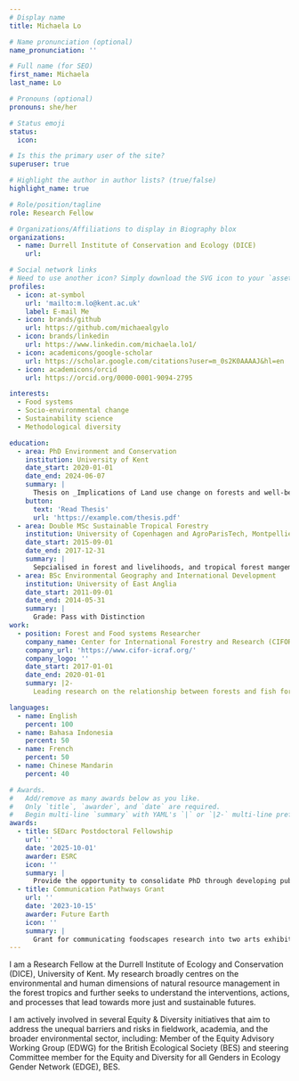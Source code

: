 ```yaml
---
# Display name
title: Michaela Lo

# Name pronunciation (optional)
name_pronunciation: ''

# Full name (for SEO)
first_name: Michaela
last_name: Lo

# Pronouns (optional)
pronouns: she/her

# Status emoji
status:
  icon: 

# Is this the primary user of the site?
superuser: true

# Highlight the author in author lists? (true/false)
highlight_name: true

# Role/position/tagline
role: Research Fellow

# Organizations/Affiliations to display in Biography blox
organizations:
  - name: Durrell Institute of Conservation and Ecology (DICE)
    url: 

# Social network links
# Need to use another icon? Simply download the SVG icon to your `assets/media/icons/` folder.
profiles:
  - icon: at-symbol
    url: 'mailto:m.lo@kent.ac.uk'
    label: E-mail Me
  - icon: brands/github
    url: https://github.com/michaealgylo
  - icon: brands/linkedin
    url: https://www.linkedin.com/michaela.lo1/
  - icon: academicons/google-scholar
    url: https://scholar.google.com/citations?user=m_0s2K0AAAAJ&hl=en
  - icon: academicons/orcid
    url: https://orcid.org/0000-0001-9094-2795

interests:
  - Food systems
  - Socio-environmental change
  - Sustainability science
  - Methodological diversity

education:
  - area: PhD Environment and Conservation
    institution: University of Kent
    date_start: 2020-01-01
    date_end: 2024-06-07
    summary: |
      Thesis on _Implications of Land use change on forests and well-being in Indonesia_.
    button:
      text: 'Read Thesis'
      url: 'https://example.com/thesis.pdf'
  - area: Double MSc Sustainable Tropical Forestry
    institution: University of Copenhagen and AgroParisTech, Montpellier
    date_start: 2015-09-01
    date_end: 2017-12-31
    summary: |
      Sepcialised in forest and livelihoods, and tropical forest mangement
  - area: BSc Environmental Geography and International Development
    institution: University of East Anglia
    date_start: 2011-09-01
    date_end: 2014-05-31
    summary: |
      Grade: Pass with Distinction
work:
  - position: Forest and Food systems Researcher
    company_name: Center for International Forestry and Research (CIFOR)
    company_url: 'https://www.cifor-icraf.org/'
    company_logo: ''
    date_start: 2017-01-01
    date_end: 2020-01-01
    summary: |2-
      Leading research on the relationship between forests and fish for food security and nutrition

languages:
  - name: English
    percent: 100
  - name: Bahasa Indonesia
    percent: 50
  - name: French
    percent: 50
  - name: Chinese Mandarin
    percent: 40

# Awards.
#   Add/remove as many awards below as you like.
#   Only `title`, `awarder`, and `date` are required.
#   Begin multi-line `summary` with YAML's `|` or `|2-` multi-line prefix and indent 2 spaces below.
awards:
  - title: SEDarc Postdoctoral Fellowship
    url: ''
    date: '2025-10-01'
    awarder: ESRC
    icon: ''
    summary: |
      Provide the opportunity to consolidate PhD through developing publications, their networks, and their research and professional skills. 
  - title: Communication Pathways Grant
    url: ''
    date: '2023-10-15'
    awarder: Future Earth
    icon: ''
    summary: |
      Grant for communicating foodscapes research into two arts exhibitions in Indonesia.
---
```


I am a Research Fellow at the Durrell Institute of Ecology and Conservation (DICE), University of Kent. My research broadly centres on the environmental and human dimensions of natural resource management in the forest tropics and further seeks to understand the interventions, actions, and processes that lead towards more just and sustainable futures.

I am actively involved in several Equity & Diversity initiatives that aim to address the unequal barriers and risks in fieldwork, academia, and the broader environmental sector, including: Member of the Equity Advisory Working Group (EDWG) for the British Ecological Society (BES) and steering Committee member for the Equity and Diversity for all Genders in Ecology Gender Network (EDGE), BES.
